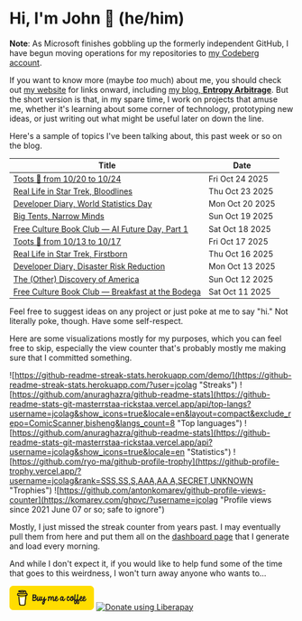 # Hi, I'm John 👋 (he/him)

**Note**:  As Microsoft finishes gobbling up the formerly independent GitHub, I have begun moving operations for my repositories to [my Codeberg account](https://codeberg.org/jcolag).

If you want to know more (maybe *too* much) about me, you should check out [my website](https://john.colagioia.net/) for links onward, including [my blog, **Entropy Arbitrage**](https://john.colagioia.net/blog).  But the short version is that, in my spare time, I work on projects that amuse me, whether it's learning about some corner of technology, prototyping new ideas, or just writing out what might be useful later on down the line.

Here's a sample of topics I've been talking about, this past week or so on the blog.

|Title|Date|
|-----|-------|
|[Toots 🦣 from 10/20 to 10/24](https://john.colagioia.net/blog/2025/10/24/week.html)|Fri Oct 24 2025|
|[Real Life in Star Trek, Bloodlines](https://john.colagioia.net/blog/2025/10/23/bloodlines.html)|Thu Oct 23 2025|
|[Developer Diary, World Statistics Day](https://john.colagioia.net/blog/2025/10/20/statistics.html)|Mon Oct 20 2025|
|[Big Tents, Narrow Minds](https://john.colagioia.net/blog/2025/10/19/big-tents.html)|Sun Oct 19 2025|
|[Free Culture Book Club — AI Future Day, Part 1](https://john.colagioia.net/blog/2025/10/18/ai-future-day-1.html)|Sat Oct 18 2025|
|[Toots 🦣 from 10/13 to 10/17](https://john.colagioia.net/blog/2025/10/17/week.html)|Fri Oct 17 2025|
|[Real Life in Star Trek, Firstborn](https://john.colagioia.net/blog/2025/10/16/firstborn.html)|Thu Oct 16 2025|
|[Developer Diary, Disaster Risk Reduction](https://john.colagioia.net/blog/2025/10/13/disaster-risk.html)|Mon Oct 13 2025|
|[The (Other) Discovery of America](https://john.colagioia.net/blog/2025/10/12/beauchene.html)|Sun Oct 12 2025|
|[Free Culture Book Club — Breakfast at the Bodega](https://john.colagioia.net/blog/2025/10/11/breakfast-bodega.html)|Sat Oct 11 2025|

Feel free to suggest ideas on any project or just poke at me to say "hi." Not literally poke, though. Have some self-respect.

Here are some visualizations mostly for my purposes, which you can feel free to skip, especially the view counter that's probably mostly me making sure that I committed something.

![https://github-readme-streak-stats.herokuapp.com/demo/](https://github-readme-streak-stats.herokuapp.com/?user=jcolag "Streaks")
![https://github.com/anuraghazra/github-readme-stats](https://github-readme-stats-git-masterrstaa-rickstaa.vercel.app/api/top-langs?username=jcolag&show_icons=true&locale=en&layout=compact&exclude_repo=ComicScanner,bisheng&langs_count=8 "Top languages")
![https://github.com/anuraghazra/github-readme-stats](https://github-readme-stats-git-masterrstaa-rickstaa.vercel.app/api?username=jcolag&show_icons=true&locale=en "Statistics")
![https://github.com/ryo-ma/github-profile-trophy](https://github-profile-trophy.vercel.app/?username=jcolag&rank=SSS,SS,S,AAA,AA,A,SECRET,UNKNOWN "Trophies")
![https://github.com/antonkomarev/github-profile-views-counter](https://komarev.com/ghpvc/?username=jcolag "Profile views since 2021 June 07 or so; safe to ignore")

Mostly, I just missed the streak counter from years past.  I may eventually pull them from here and put them all on the [dashboard page](https://github.com/jcolag/dash) that I generate and load every morning.

And while I don't expect it, if you would like to help fund some of the time that goes to this weirdness, I won't turn away anyone who wants to...

[<img src="images/default-yellow.png" alt="Buy Me a Coffee" width="150px"/>](https://www.buymeacoffee.com/jcolag)
<a href="https://liberapay.com/jcolag/donate"><img alt="Donate using Liberapay" src="https://liberapay.com/assets/widgets/donate.svg"></a>
